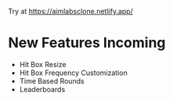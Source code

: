 Try at https://aimlabsclone.netlify.app/ 

# New Features Incoming
 - Hit Box Resize
 - Hit Box Frequency Customization
 - Time Based Rounds
 - Leaderboards
